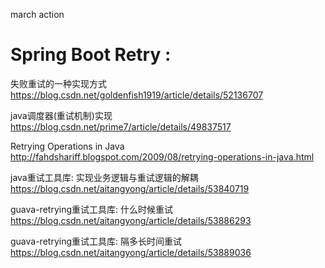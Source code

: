 march action

# Spring Boot Retry :

失败重试的一种实现方式
https://blog.csdn.net/goldenfish1919/article/details/52136707

java调度器(重试机制)实现
https://blog.csdn.net/prime7/article/details/49837517

Retrying Operations in Java
http://fahdshariff.blogspot.com/2009/08/retrying-operations-in-java.html

java重试工具库: 实现业务逻辑与重试逻辑的解耦
https://blog.csdn.net/aitangyong/article/details/53840719


guava-retrying重试工具库: 什么时候重试
https://blog.csdn.net/aitangyong/article/details/53886293

guava-retrying重试工具库: 隔多长时间重试
https://blog.csdn.net/aitangyong/article/details/53889036













